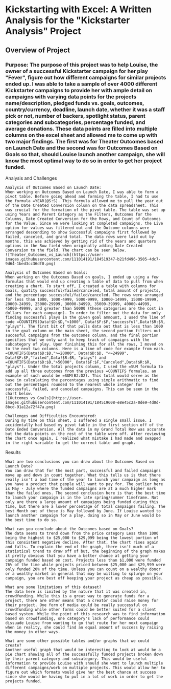 # Kickstarting with Excel: A Written Analysis for the "Kickstarter Analysis" Project
## Overview of Project
### Purpose: The purpose of this project was to help Louise, the owner of a successful Kickstarter campaign for her play "Fever", figure out how different campaigns for similar projects ended up. I was able to take a sample of over 4000 different Kickstarter campaigns to provide her with ample detail on campaigns with varying data points for the projects name/description, pledged funds vs. goals, outcomes, country/currency, deadline, launch date, whether it was a staff pick or not, number of backers, spotlight status, parent categories and subcategories, percentage funded, and average donations. These data points are filled into multiple columns on the excel sheet and allowed me to come up with two major findings. The first was for Theater Outcomes based on Launch Date and the second was for Outcomes Based on Goals so that, should Louise launch another campaign, she will know the most optimal way to do so in order to get her project funded.
  
  Analysis and Challenges
  
    Analysis of Outcomes Based on Launch Date:
    When working on Outcomes Based on Launch Date, I was able to form a pivot table. Before going ahead and forming the table, I had to use the formula =YEAR(@S:S). This formula allowed me to pull the year out of the Date Created Conversion column on the data spreadsheet. This was crucial for the formation of the pivot table. The table was set up using Years and Parent Category as the Filters, Outcomes for the Columns, Date Created Conversion for the Rows, and Count of Outcomes for the Value. Since we were looking at completed campaigns, the Live option for values was filtered out and the Outcome columns were arranged descending to show Successful campaigns first followed by failed, canceled, and grand total. The data rows were laid out by months, this was achieved by getting rid of the years and quarters options in the Row field when originally adding Date Created Conversion to the field. The chart can be seen below. 
    ![Theater_Outcomes_vs_Launch](https://user-images.githubusercontent.com/111014191/184519347-b21fd496-3505-4dc7-9d64-1bed3cc36df0.png)
    
    Analysis of Outcomes Based on Goals: 
    When working on the Outcomes Based on goals, I ended up using a few formulas that would end up creating a table of data to pull from when creating a chart. To start off, I created a table with columns for Goals, quatity successful/failed/canceled, total amount of projects, and the percentage successful/failed/canceled. The rows were arranged for less than 1000, 1000-4999, 5000-9999, 10000-14999, 15000-19999, 20000-24999, 25000-29999, 30000-34999, 35000-39999, 40000-44999, 45000-49999, and greater than 50000 (these categories are the cost in dollars for each campaign). In order to filter out the data for only finding successful plays in the given goal ammount, I used the line of code =COUNTIFS(Data!$D:$D,"<1000", Data!$F:$F,"successful",Data!$R:$R, "plays"). The first bit of that pulls data out that is less than 1000 in the goal column on the main sheet, the second portion filters out succesful campaigns from the outcomes column, and the final portion specifies that we only want to keep track of campaigns with the subcategory of play. Upon finishing this for all the rows, I moved on to the next two columns. Here is a line of code for example from each. =COUNTIFS(Data!$D:$D,">=20000", Data!$D:$D, "<=24999", Data!$F:$F,"failed",Data!$R:$R, "plays") and =COUNTIFS(Data!$D:$D,">50000", Data!$F:$F,"Canceled",Data!$R:$R, "plays"). Under the total projects column, I used the =SUM formula to add up all three outcomes from the previous =COUNTIFS formulas, an example of such would be =SUM(B2:D2). This total would serve as the base in calculating the percentages using simple arithmatic to find out the percentages rounded to the nearest whole integer for successful, failed, and canceled campaigns. This can be seen in the chart below.
    ![Outcomes_vs_Goals](https://user-images.githubusercontent.com/111014191/184519608-e8e45c2a-0de9-4d0d-8bcd-91a12a72f47a.png)
    
    Challenges and Difficulties Encountered: 
    During my time on this sheet, I suffered a single small issue. I accidentally had based my pivot table in the first section off of the Date Ended Conversion. All the data in my Grand Total Row was accurate but the data points on the rest of the table were off. After reviewing the chart once again, I realized what mistake I had made and swapped in the right variable to get the correct table and graph. 
  
  Results
    
    What are two conclusions you can draw about the Outcomes Based on Launch Date?
    You can draw that for the most part, successful and failed campaigns move up and down in count together. What this tells us is that there really isn't a bad time of the year to launch your campaign as long as you have a product that people will want to pay for. The outlier here is May - July where the funded campaigns are at a much higher mark than the failed ones. The second conclusion here is that the best time to launch your campaign is in the late spring/summer timeframe. Not only are there a large amount of campaigns being funded during this time, but there are a lower percentage of total campaigns failing. The best Month out of these is May followed by June. If Louise wanted to launch another campaign for a play, doing so in May or June would be the best time to do so.
    
    What can you conclude about the Outcomes based on Goals?
    The data seems to trend down from the price category Less than 1000 being the highest to $25,000 to $29,999 being the lowest portion of this consistent negative decline. After that, the chart rises again and falls. To explain the end of the graph, there isn't much of a statistical trend to draw off of but, the beginning of the graph makes it pretty obvious that you have a better chance at getting your campaign funded based on cost. Projects less than $1,000 were funded 76% of the time while projects priced between $25,000 and $29,999 were only funded 20% of the time. Unless you can count on a wealthy donor or a wealthy market in general that may be willing to splurge on your campaign, you are best off keeping your project as cheap as possible.
    
    What are some limitations of this dataset?
    The data here is limited by the nature that it was created in, crowdfunding. While this is a great way to generate funds for a project, there are other means that a creator could raise money for their project. One form of media could be really successful on crowdfunding while other forms could be better suited for a client based system. While the point of this research was to find information based on crowdfunding, one category's lack of performance could dissuade Louise from wanting to go that route for her next campaign when in reality, she could find an equal amount of success by raising the money in other ways. 
    
    What are some other possible tables and/or graphs that we could create?
    Another useful graph that would be interesting to look at would be a pie chart showing all of the successfully funded projects broken down by their parent category and subcategory. This would be useful information to provide Louise with should she want to launch multiple different campaigns/work on multiple projects. This would allow her to figure out which formats would give her the best chance at success since she would be having to put in a lot of work in order to get the projects funded. 
